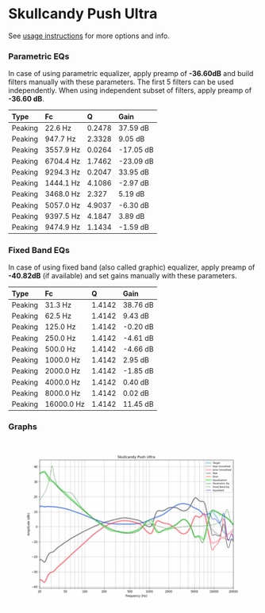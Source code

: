 # Skullcandy Push Ultra
See [usage instructions](https://github.com/jaakkopasanen/AutoEq#usage) for more options and info.

### Parametric EQs
In case of using parametric equalizer, apply preamp of **-36.60dB** and build filters manually
with these parameters. The first 5 filters can be used independently.
When using independent subset of filters, apply preamp of **-36.60 dB**.

| Type    | Fc        |      Q | Gain      |
|:--------|:----------|:-------|:----------|
| Peaking | 22.6 Hz   | 0.2478 | 37.59 dB  |
| Peaking | 947.7 Hz  | 2.3328 | 9.05 dB   |
| Peaking | 3557.9 Hz | 0.0264 | -17.05 dB |
| Peaking | 6704.4 Hz | 1.7462 | -23.09 dB |
| Peaking | 9294.3 Hz | 0.2047 | 33.95 dB  |
| Peaking | 1444.1 Hz | 4.1086 | -2.97 dB  |
| Peaking | 3468.0 Hz | 2.327  | 5.19 dB   |
| Peaking | 5057.0 Hz | 4.9037 | -6.30 dB  |
| Peaking | 9397.5 Hz | 4.1847 | 3.89 dB   |
| Peaking | 9474.9 Hz | 1.1434 | -1.59 dB  |

### Fixed Band EQs
In case of using fixed band (also called graphic) equalizer, apply preamp of **-40.82dB**
(if available) and set gains manually with these parameters.

| Type    | Fc         |      Q | Gain     |
|:--------|:-----------|:-------|:---------|
| Peaking | 31.3 Hz    | 1.4142 | 38.76 dB |
| Peaking | 62.5 Hz    | 1.4142 | 9.43 dB  |
| Peaking | 125.0 Hz   | 1.4142 | -0.20 dB |
| Peaking | 250.0 Hz   | 1.4142 | -4.61 dB |
| Peaking | 500.0 Hz   | 1.4142 | -4.66 dB |
| Peaking | 1000.0 Hz  | 1.4142 | 2.95 dB  |
| Peaking | 2000.0 Hz  | 1.4142 | -1.85 dB |
| Peaking | 4000.0 Hz  | 1.4142 | 0.40 dB  |
| Peaking | 8000.0 Hz  | 1.4142 | 0.02 dB  |
| Peaking | 16000.0 Hz | 1.4142 | 11.45 dB |

### Graphs
![](./Skullcandy%20Push%20Ultra.png)